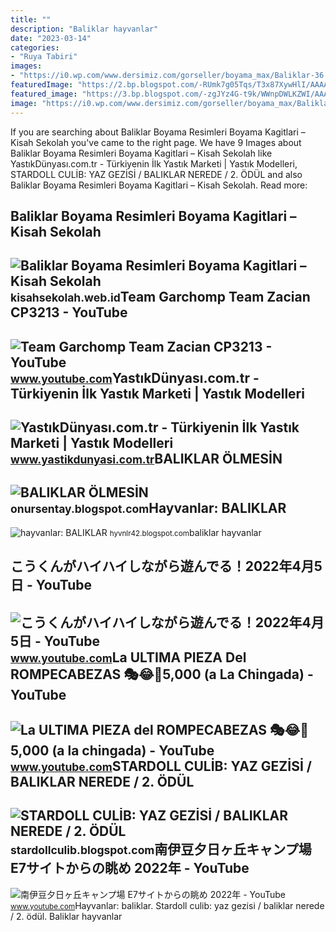 ```yaml
---
title: ""
description: "Baliklar hayvanlar"
date: "2023-03-14"
categories:
- "Ruya Tabiri"
images:
- "https://i0.wp.com/www.dersimiz.com/gorseller/boyama_max/Baliklar-36.gif?resize=650,400"
featuredImage: "https://2.bp.blogspot.com/-RUmk7g05Tqs/T3x87XywHlI/AAAAAAAAABM/P13uUipv9_Q/s1600/baliklar10.jpg"
featured_image: "https://3.bp.blogspot.com/-zgJYz4G-t9k/WWnpDWLKZWI/AAAAAAAAAuk/PwyKyvJHi6IyvveqlxYReXwMuHnc1E8kACLcBGAs/s640/ytr.png"
image: "https://i0.wp.com/www.dersimiz.com/gorseller/boyama_max/Baliklar-36.gif?resize=650,400"
---
```


If you are searching about Baliklar Boyama Resimleri Boyama Kagitlari – Kisah Sekolah you've came to the right page. We have 9 Images about Baliklar Boyama Resimleri Boyama Kagitlari – Kisah Sekolah like YastıkDünyası.com.tr - Türkiyenin İlk Yastık Marketi | Yastık Modelleri, STARDOLL CULİB: YAZ GEZİSİ / BALIKLAR NEREDE / 2. ÖDÜL and also Baliklar Boyama Resimleri Boyama Kagitlari – Kisah Sekolah. Read more:

Baliklar Boyama Resimleri Boyama Kagitlari – Kisah Sekolah
----------------------------------------------------------

 ![Baliklar Boyama Resimleri Boyama Kagitlari – Kisah Sekolah](https://i0.wp.com/www.dersimiz.com/gorseller/boyama_max/Baliklar-36.gif?resize=650,400) <small>kisahsekolah.web.id</small>Team Garchomp Team Zacian CP3213 - YouTube
------------------------------------------

 ![Team Garchomp Team Zacian CP3213 - YouTube](https://i.ytimg.com/vi/HYLCwcE-Dgc/maxres2.jpg?sqp=-oaymwEoCIAKENAF8quKqQMcGADwAQH4AYwCgALgA4oCDAgAEAEYRSBHKGUwDw==&rs=AOn4CLC_ulBvmvqa2cf2uT56Qfk3FCYaDA) <small>www.youtube.com</small>YastıkDünyası.com.tr - Türkiyenin İlk Yastık Marketi | Yastık Modelleri
-----------------------------------------------------------------------

 ![YastıkDünyası.com.tr - Türkiyenin İlk Yastık Marketi | Yastık Modelleri](https://www.yastikdunyasi.com.tr/images/thumbs/0008295_kadife-sonl-koton-syah-beyaz-baliklar-baskili-dekoratif-yastik-kilifi.jpeg) <small>www.yastikdunyasi.com.tr</small>BALIKLAR ÖLMESİN
----------------

 ![BALIKLAR ÖLMESİN](http://1.bp.blogspot.com/-SiDD29G66gs/UrzFhHkzOBI/AAAAAAAAAHU/iSs7w0wVvtY/s400/fishing.jpg) <small>onursentay.blogspot.com</small>Hayvanlar: BALIKLAR
-------------------

 ![hayvanlar: BALIKLAR](https://2.bp.blogspot.com/-RUmk7g05Tqs/T3x87XywHlI/AAAAAAAAABM/P13uUipv9_Q/s1600/baliklar10.jpg) <small>hyvnlr42.blogspot.com</small>baliklar hayvanlar

こうくんがハイハイしながら遊んでる！2022年4月5日 - YouTube
-------------------------------------

 ![こうくんがハイハイしながら遊んでる！2022年4月5日 - YouTube](https://i.ytimg.com/vi/H2fAEMesIjo/maxresdefault.jpg?sqp=-oaymwEmCIAKENAF8quKqQMa8AEB-AH-CYAC0AWKAgwIABABGGUgXyhTMA8=&rs=AOn4CLCJYSghky0o-ilndxvg6fCYAda1ug) <small>www.youtube.com</small>La ULTIMA PIEZA Del ROMPECABEZAS 🎭😂🧘5,000 (a La Chingada) - YouTube
-------------------------------------------------------------------

 ![La ULTIMA PIEZA del ROMPECABEZAS 🎭😂🧘5,000 (a la chingada) - YouTube](https://i.ytimg.com/vi/KdZ3OosEZ6s/hq2.jpg?sqp=-oaymwEoCOADEOgC8quKqQMcGADwAQH4Ad4EgAK4CIoCDAgAEAEYZSBMKGMwDw==&rs=AOn4CLCfzFvJaPoNerKMbSKycXF-fCyaDA) <small>www.youtube.com</small>STARDOLL CULİB: YAZ GEZİSİ / BALIKLAR NEREDE / 2. ÖDÜL
------------------------------------------------------

 ![STARDOLL CULİB: YAZ GEZİSİ / BALIKLAR NEREDE / 2. ÖDÜL](https://3.bp.blogspot.com/-zgJYz4G-t9k/WWnpDWLKZWI/AAAAAAAAAuk/PwyKyvJHi6IyvveqlxYReXwMuHnc1E8kACLcBGAs/s640/ytr.png) <small>stardollculib.blogspot.com</small>南伊豆夕日ヶ丘キャンプ場 E7サイトからの眺め 2022年 - YouTube
---------------------------------------

 ![南伊豆夕日ヶ丘キャンプ場 E7サイトからの眺め 2022年 - YouTube](https://i.ytimg.com/vi/fCK2x4PEN38/maxresdefault.jpg?sqp=-oaymwEmCIAKENAF8quKqQMa8AEB-AH-CYAC0AWKAgwIABABGFMgXChlMA8=&rs=AOn4CLC396z-9U6MhIawB-cmI8w3sFEZVQ) <small>www.youtube.com</small>Hayvanlar: baliklar. Stardoll culi̇b: yaz gezi̇si̇ / baliklar nerede / 2. ödül. Baliklar hayvanlar
